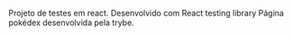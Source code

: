 Projeto de testes em react. Desenvolvido com React testing library
Página pokédex desenvolvida pela trybe. 